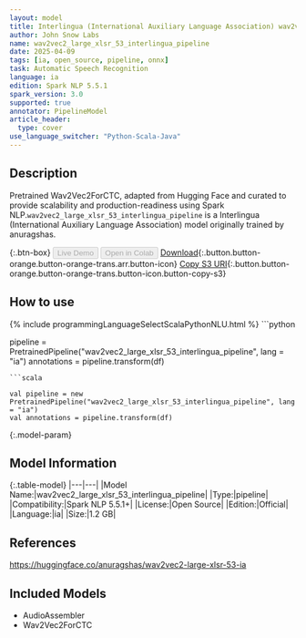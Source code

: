 ```yaml
---
layout: model
title: Interlingua (International Auxiliary Language Association) wav2vec2_large_xlsr_53_interlingua_pipeline pipeline Wav2Vec2ForCTC from anuragshas
author: John Snow Labs
name: wav2vec2_large_xlsr_53_interlingua_pipeline
date: 2025-04-09
tags: [ia, open_source, pipeline, onnx]
task: Automatic Speech Recognition
language: ia
edition: Spark NLP 5.5.1
spark_version: 3.0
supported: true
annotator: PipelineModel
article_header:
  type: cover
use_language_switcher: "Python-Scala-Java"
---
```


## Description

Pretrained Wav2Vec2ForCTC, adapted from Hugging Face and curated to provide scalability and production-readiness using Spark NLP.`wav2vec2_large_xlsr_53_interlingua_pipeline` is a Interlingua (International Auxiliary Language Association) model originally trained by anuragshas.

{:.btn-box}
<button class="button button-orange" disabled>Live Demo</button>
<button class="button button-orange" disabled>Open in Colab</button>
[Download](https://s3.amazonaws.com/auxdata.johnsnowlabs.com/public/models/wav2vec2_large_xlsr_53_interlingua_pipeline_ia_5.5.1_3.0_1744159944989.zip){:.button.button-orange.button-orange-trans.arr.button-icon}
[Copy S3 URI](s3://auxdata.johnsnowlabs.com/public/models/wav2vec2_large_xlsr_53_interlingua_pipeline_ia_5.5.1_3.0_1744159944989.zip){:.button.button-orange.button-orange-trans.button-icon.button-copy-s3}

## How to use



<div class="tabs-box" markdown="1">
{% include programmingLanguageSelectScalaPythonNLU.html %}
```python

pipeline = PretrainedPipeline("wav2vec2_large_xlsr_53_interlingua_pipeline", lang = "ia")
annotations =  pipeline.transform(df)   

```
```scala

val pipeline = new PretrainedPipeline("wav2vec2_large_xlsr_53_interlingua_pipeline", lang = "ia")
val annotations = pipeline.transform(df)

```
</div>

{:.model-param}
## Model Information

{:.table-model}
|---|---|
|Model Name:|wav2vec2_large_xlsr_53_interlingua_pipeline|
|Type:|pipeline|
|Compatibility:|Spark NLP 5.5.1+|
|License:|Open Source|
|Edition:|Official|
|Language:|ia|
|Size:|1.2 GB|

## References

https://huggingface.co/anuragshas/wav2vec2-large-xlsr-53-ia

## Included Models

- AudioAssembler
- Wav2Vec2ForCTC